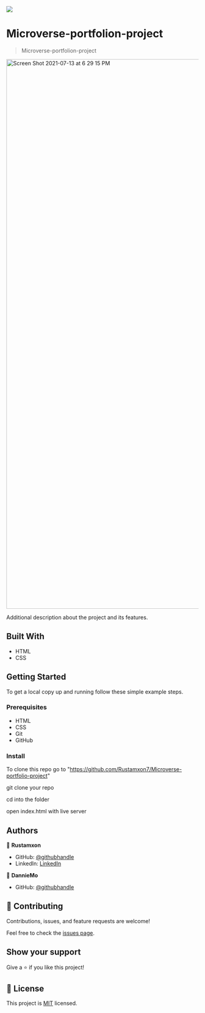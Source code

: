 ![](https://img.shields.io/badge/Microverse-blueviolet)

# Microverse-portfolion-project

> Microverse-portfolion-project

<img width="1440" alt="Screen Shot 2021-07-13 at 6 29 15 PM" src="https://user-images.githubusercontent.com/69011963/125460426-25bf3881-bcd6-4bf3-89f0-72d15eb26c42.png">


Additional description about the project and its features.

## Built With

- HTML
- CSS

## Getting Started

To get a local copy up and running follow these simple example steps.

### Prerequisites

- HTML
- CSS
- Git
- GitHub

### Install

To clone this repo go to "https://github.com/Rustamxon7/Microverse-portfolio-project"

git clone your repo

cd into the folder

open index.html with live server

## Authors

👤 **Rustamxon**

- GitHub: [@githubhandle](https://github.com/Rustamxon7)
- LinkedIn: [LinkedIn](https://www.linkedin.com/in/rustamjon-tolipov-6a831020b)

👤 **DannieMo**

- GitHub: [@githubhandle](https://github.com/DannieMo)


## 🤝 Contributing

Contributions, issues, and feature requests are welcome!

Feel free to check the [issues page](https://github.com/Rustamxon7/Microverse-portfolio-project/issues).

## Show your support

Give a ⭐️ if you like this project!

## 📝 License

This project is [MIT](./MIT.md) licensed.

